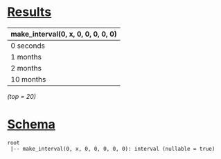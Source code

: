# [Results](#tab/results)

|make_interval(0, x, 0, 0, 0, 0, 0)|
|----------------------------------|
|0 seconds                         |
|1 months                          |
|2 months                          |
|10 months                         |

_(top = 20)_

# [Schema](#tab/schema)

```shell
root
 |-- make_interval(0, x, 0, 0, 0, 0, 0): interval (nullable = true)

```
